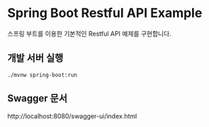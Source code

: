 # Spring Boot Restful API Example

스프링 부트를 이용한 기본적인 Restful API 예제를 구현합니다.

## 개발 서버 실행

```
./mvnw spring-boot:run
```

## Swagger 문서

http://localhost:8080/swagger-ui/index.html
